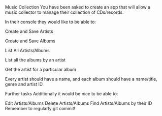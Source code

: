 Music Collection
You have been asked to create an app that will allow a music collector to manage their collection of CDs/records.

In their console they would like to be able to:

Create and Save Artists

Create and Save Albums

List All Artists/Albums

List all the albums by an artist

Get the artist for a particular album

Every artist should have a name, and each album should have a name/title, genre and artist ID.

Further tasks
Additionally it would be nice to be able to:

Edit Artists/Albums
Delete Artists/Albums
Find Artists/Albums by their ID
Remember to regularly git commit!